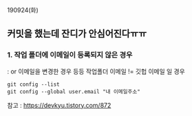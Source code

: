 190924(화)

## 커밋을 했는데 잔디가 안심어진다ㅠㅠ



### 1. 작업 폴더에 이메일이 등록되지 않은 경우

: or 이메일을 변경한 경우 등등 작업폴더 이메일 != 깃헙 이메일 일 경우

```
git config --list
git config --global user.email "내 이메일주소"
```





참고 : https://devkyu.tistory.com/872